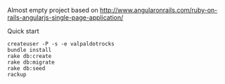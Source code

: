 

Almost empty project based on http://www.angularonrails.com/ruby-on-rails-angularjs-single-page-application/


Quick start

```
createuser -P -s -e valpaldotrocks
bundle install
rake db:create
rake db:migrate
rake db:seed
rackup
```